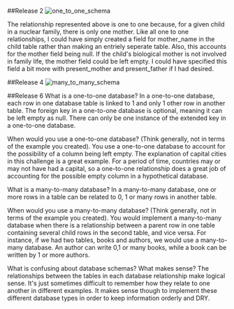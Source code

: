 ##Release 2
![one_to_one_schema](../imgs/one_to_one.png)

The relationship represented above is one to one because, for a given child in a nuclear family, there is only one mother. Like all one to one relationships, I could have simply created a field for mother_name in the child table rather than making an entriely seperate table. Also, this accounts for the mother field being null. If the child's biological mother is not involved in family life, the mother field could be left empty. I could have specified this field a bit more with present_mother and present_father if I had desired.

##Release 4
![many_to_many_schema](../imgs/many_to_many.png)

##Release 6
What is a one-to-one database?
In a one-to-one database, each row in one database table is linked to 1 and only 1 other row in another table. The foreign key in a one-to-one database is optional, meaning it can be left empty as null. There can only be one instance of the extended key in a one-to-one database.

When would you use a one-to-one database? (Think generally, not in terms of the example you created).
You use a one-to-one database to account for the possibility of a column being left empty. The explanation of capital cities in this challenge is a great example. For a period of time, countries may or may not have had a capital, so a one-to-one relationship does a great job of accounting for the possible empty column in a hypothetical database.

What is a many-to-many database?
In a many-to-many database, one or more rows in a table can be related to 0, 1 or many rows in another table.

When would you use a many-to-many database? (Think generally, not in terms of the example you created).
You would implement a many-to-many database when there is a relationship between a parent row in one table containing several child rows in the second table, and vice versa. For instance, if we had two tables, books and authors, we would use a many-to-many database. An author can write 0,1 or many books, while a book can be written by 1 or more authors.

What is confusing about database schemas? What makes sense?
The relationships between the tables in each database relationship make logical sense. It's just sometimes difficult to remember how they relate to one another in different examples. It makes sense though to implement these different database types in order to keep information orderly and DRY.
